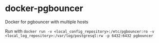 # docker-pgbouncer
Docker for pgbouncer with multiple hosts

Run with `docker run -v <local_config_repository>:/etc/pgbouncer:ro -v <local_log_repository>:/var/log/postgresql:rw -p 6432:6432 pgbouncer`
